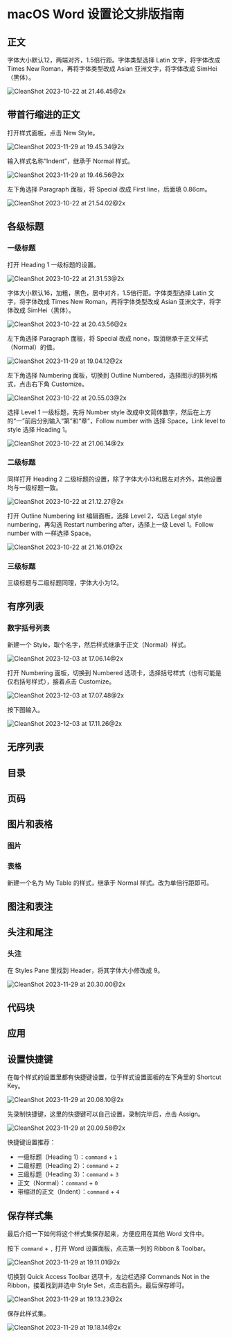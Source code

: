 # macOS Word 设置论文排版指南

## 正文

字体大小默认12，两端对齐，1.5倍行距。字体类型选择 Latin 文字，将字体改成 Times New Roman，再将字体类型改成 Asian 亚洲文字，将字体改成 SimHei（黑体）。

![CleanShot 2023-10-22 at 21.46.45@2x](https://s2.loli.net/2023/10/22/hzB69WHcKSLDYdT.png)

## 带首行缩进的正文

打开样式面板，点击 New Style。

![CleanShot 2023-11-29 at 19.45.34@2x](https://s2.loli.net/2023/11/29/TacpfhOd6IuNqzJ.png)

输入样式名称“Indent”，继承于 Normal 样式。

![CleanShot 2023-11-29 at 19.46.56@2x](https://s2.loli.net/2023/11/29/ynCkXH7jRTfrBce.png)

左下角选择 Paragraph 面板，将 Special 改成 First line，后面填 0.86cm。 

![CleanShot 2023-10-22 at 21.54.02@2x](https://s2.loli.net/2023/10/22/bmk8YnCLD17cBKH.png)

## 各级标题

### 一级标题

打开 Heading 1 一级标题的设置。

![CleanShot 2023-10-22 at 21.31.53@2x](https://s2.loli.net/2023/10/22/IhjbkadGzHcfZoO.png)

字体大小默认16，加粗，黑色，居中对齐，1.5倍行距。字体类型选择 Latin 文字，将字体改成 Times New Roman，再将字体类型改成 Asian 亚洲文字，将字体改成 SimHei（黑体）。

![CleanShot 2023-10-22 at 20.43.56@2x](https://s2.loli.net/2023/10/22/6WeTgSpLbyVMClD.png)

左下角选择 Paragraph 面板，将 Special 改成 none，取消继承于正文样式（Normal）的值。

![CleanShot 2023-11-29 at 19.04.12@2x](https://s2.loli.net/2023/11/29/l7spaX1t8oTMv6E.png)

左下角选择 Numbering 面板，切换到 Outline Numbered，选择图示的排列格式，点击右下角 Customize。

![CleanShot 2023-10-22 at 20.55.03@2x](https://s2.loli.net/2023/10/22/Hw3aDUyEF8MLzqG.png)

选择 Level 1 一级标题，先将 Number style 改成中文简体数字，然后在上方的“一”前后分别输入“第”和“章”，Follow number with 选择 Space，Link level to style 选择 Heading 1。

![CleanShot 2023-10-22 at 21.06.14@2x](https://s2.loli.net/2023/10/22/hsI5dYwnajeV6Ay.png)

### 二级标题

同样打开 Heading 2 二级标题的设置，除了字体大小13和居左对齐外，其他设置均与一级标题一致。

![CleanShot 2023-10-22 at 21.12.27@2x](https://s2.loli.net/2023/10/22/UDZJ8iATtfsmnvc.png)

打开 Outline Numbering list 编辑面板，选择 Level 2，勾选 Legal style numbering，再勾选 Restart numbering after，选择上一级 Level 1。Follow number with 一样选择 Space。

![CleanShot 2023-10-22 at 21.16.01@2x](https://s2.loli.net/2023/10/22/rE95V1Cei8HwG2K.png)



### 三级标题

三级标题与二级标题同理，字体大小为12。

## 有序列表

### 数字括号列表

新建一个 Style，取个名字，然后样式继承于正文（Normal）样式。

![CleanShot 2023-12-03 at 17.06.14@2x](https://s2.loli.net/2023/12/03/I68TrybLqVaGJRw.png)

打开 Numbering 面板，切换到 Numbered 选项卡，选择括号样式（也有可能是仅右括号样式），接着点击 Customize。

![CleanShot 2023-12-03 at 17.07.48@2x](https://s2.loli.net/2023/12/03/T5I7O4bPk9uWlVt.png)

按下图输入。

![CleanShot 2023-12-03 at 17.11.26@2x](https://s2.loli.net/2023/12/03/oIFxAX1renY7iyc.png)

## 无序列表

## 目录

## 页码

## 图片和表格

### 图片

### 表格

新建一个名为 My Table 的样式，继承于 Normal 样式。改为单倍行距即可。

## 图注和表注



## 头注和尾注

### 头注

在 Styles Pane 里找到 Header，将其字体大小修改成 9。

![CleanShot 2023-11-29 at 20.30.00@2x](https://s2.loli.net/2023/11/29/amsEuq24MbtcQf6.png)

## 代码块

## 应用

## 设置快捷键

在每个样式的设置里都有快捷键设置，位于样式设置面板的左下角里的 Shortcut Key。

![CleanShot 2023-11-29 at 20.08.10@2x](https://s2.loli.net/2023/11/29/9j46ifLUvxyZVCs.png)

先录制快捷键，这里的快捷键可以自己设置，录制完毕后，点击 Assign。

![CleanShot 2023-11-29 at 20.09.58@2x](https://s2.loli.net/2023/11/29/5kblwdiaZHuFAzD.png)

快捷键设置推荐：

- 一级标题（Heading 1）：`command` + `1`
- 二级标题（Heading 2）：`command` + `2`
- 三级标题（Heading 3）：`command` + `3`
- 正文（Normal）：`command` + `0`
- 带缩进的正文（Indent）：`command` + `4`

## 保存样式集

最后介绍一下如何将这个样式集保存起来，方便应用在其他 Word 文件中。

按下 `command` + `,` 打开 Word 设置面板，点击第一列的 Ribbon & Toolbar。

![CleanShot 2023-11-29 at 19.11.01@2x](https://s2.loli.net/2023/11/29/vfGJdpYigoywOjK.png)

切换到 Quick Access Toolbar 选项卡，左边栏选择 Commands Not in the Ribbon，接着找到并选中 Style Set，点击右箭头。最后保存即可。

![CleanShot 2023-11-29 at 19.13.23@2x](https://s2.loli.net/2023/11/29/XfnW4gJsm2cdxRH.png)

保存此样式集。

![CleanShot 2023-11-29 at 19.18.14@2x](https://s2.loli.net/2023/11/29/TERpjfP6zMgqoFX.png)
